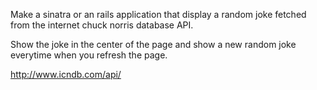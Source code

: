Make a sinatra or an rails application that display a random joke fetched from the internet chuck norris database API.

Show the joke in the center of the page and show a new random joke everytime when you refresh the page.

http://www.icndb.com/api/